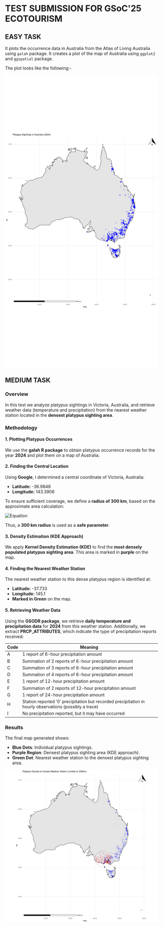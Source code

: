 # TEST SUBMISSION FOR GSoC'25 ECOTOURISM

## EASY TASK

It plots the occurrence data in Australia from the Atlas of Living Australia using `galah` package. It creates a plot of the map of Australia using `ggplot2` and `ggspatial` package.

The plot looks like the following:-

![RPlot](./images/Rplot.png)

## MEDIUM TASK

### Overview
In this test we analyze platypus sightings in Victoria, Australia, and retrieve weather data (temperature and precipitation) from the nearest weather station located in the **densest platypus sighting area**.

### Methodology
#### 1. **Plotting Platypus Occurrences**
We use the **galah R package** to obtain platypus occurrence records for the year **2024** and plot them on a map of Australia.

#### 2. **Finding the Central Location**
Using **Google**, I determined a central coordinate of Victoria, Australia:
   - **Latitude:** -36.9848
   - **Longitude:** 143.3906

To ensure sufficient coverage, we define a **radius of 300 km**, based on the approximate area calculation:

![Equation](https://latex.codecogs.com/svg.image?\text{radius}=\sqrt{\frac{227,444\text{km}^2}{\pi}}\approx&space;270\text{km})

Thus, a **300 km radius** is used as a **safe parameter**.

#### 3. **Density Estimation (KDE Approach)**
We apply **Kernel Density Estimation (KDE)** to find the **most densely populated platypus sighting area**. This area is marked in **purple** on the map.

#### 4. **Finding the Nearest Weather Station**
The nearest weather station to this dense platypus region is identified at:
   - **Latitude:** -37.733
   - **Longitude:** 145.1
   - **Marked in Green** on the map.

#### 5. **Retrieving Weather Data**
Using the **GSODR package**, we retrieve **daily temperature and precipitation data** for **2024** from this weather station.
Additionally, we extract **PRCP_ATTRIBUTES**, which indicate the type of precipitation reports received:

| Code | Meaning |
|------|---------|
| A | 1 report of 6-hour precipitation amount |
| B | Summation of 2 reports of 6-hour precipitation amount |
| C | Summation of 3 reports of 6-hour precipitation amount |
| D | Summation of 4 reports of 6-hour precipitation amount |
| E | 1 report of 12-hour precipitation amount |
| F | Summation of 2 reports of 12-hour precipitation amount |
| G | 1 report of 24-hour precipitation amount |
| H | Station reported ‘0’ precipitation but recorded precipitation in hourly observations (possibly a trace) |
| I | No precipitation reported, but it may have occurred |

### Results
The final map generated shows:
- **Blue Dots**: Individual platypus sightings.
- **Purple Region**: Densest platypus sighting area (KDE approach).
- **Green Dot**: Nearest weather station to the densest platypus sighting area.

![Platypus Sightings and Weather Station](./images/map.png)